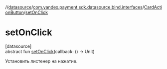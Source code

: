 //[datasource](../../../index.md)/[com.yandex.payment.sdk.datasource.bind.interfaces](../index.md)/[CardActionButton](index.md)/[setOnClick](set-on-click.md)

# setOnClick

[datasource]\
abstract fun [setOnClick](set-on-click.md)(callback: () -> Unit)

Установить листенер на нажатие.
